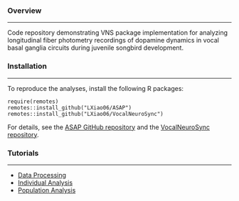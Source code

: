 ### Overview
------
Code repository demonstrating VNS package implementation for analyzing longitudinal fiber photometry recordings of dopamine dynamics in vocal basal ganglia circuits during juvenile songbird development.


### Installation
------
To reproduce the analyses, install the following R packages:
```{r, install_pkgs, eval = FALSE}
require(remotes)
remotes::install_github("LXiao06/ASAP")
remotes::install_github("LXiao06/VocalNeuroSync")
```
For details, see the [ASAP GitHub repository](https://github.com/LXiao06/ASAP) and the [VocalNeuroSync repository](https://github.com/LXiao06/VocalNeuroSync).

### Tutorials
------
- [Data Processing](https://lxiao06.github.io/Juvenile_DA_analysis/data_processing.html)
  <br />
- [Individual Analysis](https://lxiao06.github.io/Juvenile_DA_analysis/individual_analysis.html)
  <br />
- [Population Analysis](https://lxiao06.github.io/Juvenile_DA_analysis/population_analysis.html)
